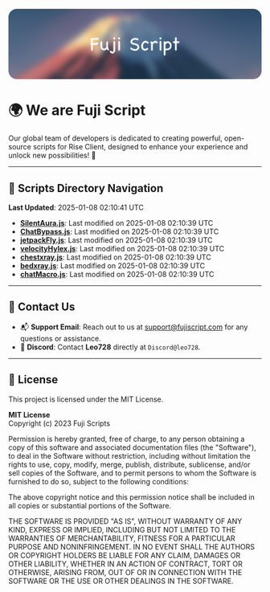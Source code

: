 ![Banner](.github/b.webp)

# 🌍 **We are Fuji Script**

Our global team of developers is dedicated to creating powerful, open-source scripts for Rise Client, designed to enhance your experience and unlock new possibilities! 🌟

---
<!-- SCRIPTS_NAVIGATION_START -->
## 📂 **Scripts Directory Navigation**

**Last Updated**: 2025-01-08 02:10:41 UTC

- **[SilentAura.js](scripts/SilentAura.js)**: Last modified on 2025-01-08 02:10:39 UTC
- **[ChatBypass.js](scripts/ChatBypass.js)**: Last modified on 2025-01-08 02:10:39 UTC
- **[jetpackFly.js](scripts/jetpackFly.js)**: Last modified on 2025-01-08 02:10:39 UTC
- **[velocityHylex.js](scripts/velocityHylex.js)**: Last modified on 2025-01-08 02:10:39 UTC
- **[chestxray.js](scripts/chestxray.js)**: Last modified on 2025-01-08 02:10:39 UTC
- **[bedxray.js](scripts/bedxray.js)**: Last modified on 2025-01-08 02:10:39 UTC
- **[chatMacro.js](scripts/chatMacro.js)**: Last modified on 2025-01-08 02:10:39 UTC

<!-- SCRIPTS_NAVIGATION_END -->

---

## 💬 **Contact Us**  
- 📬 **Support Email**: Reach out to us at [support@fujiscript.com](mailto:support@fujiscript.com) for any questions or assistance.  
- 💬 **Discord**: Contact **Leo728** directly at `Discord@leo728`.

---

## 📜 **License**

This project is licensed under the MIT License.  

**MIT License**  
Copyright (c) 2023 Fuji Scripts  

Permission is hereby granted, free of charge, to any person obtaining a copy of this software and associated documentation files (the "Software"), to deal in the Software without restriction, including without limitation the rights to use, copy, modify, merge, publish, distribute, sublicense, and/or sell copies of the Software, and to permit persons to whom the Software is furnished to do so, subject to the following conditions:  

The above copyright notice and this permission notice shall be included in all copies or substantial portions of the Software.  

THE SOFTWARE IS PROVIDED "AS IS", WITHOUT WARRANTY OF ANY KIND, EXPRESS OR IMPLIED, INCLUDING BUT NOT LIMITED TO THE WARRANTIES OF MERCHANTABILITY, FITNESS FOR A PARTICULAR PURPOSE AND NONINFRINGEMENT. IN NO EVENT SHALL THE AUTHORS OR COPYRIGHT HOLDERS BE LIABLE FOR ANY CLAIM, DAMAGES OR OTHER LIABILITY, WHETHER IN AN ACTION OF CONTRACT, TORT OR OTHERWISE, ARISING FROM, OUT OF OR IN CONNECTION WITH THE SOFTWARE OR THE USE OR OTHER DEALINGS IN THE SOFTWARE.  
